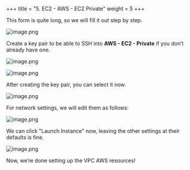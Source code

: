 +++
title = "5. EC2 - AWS - EC2 Private"
weight = 5
+++


This form is quite long, so we will fill it out step by step.


![image.png](/images/003-iii-setup-vpc-aws-resources/12-325222-image.png)


Create a key pair to be able to SSH into **AWS - EC2 - Private** if you don’t already have one.


![image.png](/images/003-iii-setup-vpc-aws-resources/12-882850-image.png)


![image.png](/images/003-iii-setup-vpc-aws-resources/12-593658-image.png)


After creating the key pair, you can select it now.


![image.png](/images/003-iii-setup-vpc-aws-resources/12-478427-image.png)


For network settings, we will edit them as follows:


![image.png](/images/003-iii-setup-vpc-aws-resources/12-826761-image.png)


We can click "Launch Instance" now, leaving the other settings at their defaults is fine.


![image.png](/images/003-iii-setup-vpc-aws-resources/12-526844-image.png)


Now, we’re done setting up the VPC AWS resources!


